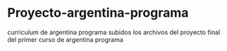 # Proyecto-argentina-programa
curriculum de argentina programa
subidos los archivos del proyecto final del primer curso de argentina programa
